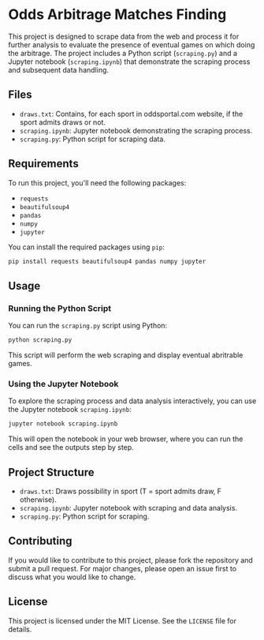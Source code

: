 # Odds Arbitrage Matches Finding

This project is designed to scrape data from the web and process it for further analysis to evaluate the presence of eventual games on which doing the arbitrage. The project includes a Python script (`scraping.py`) and a Jupyter notebook (`scraping.ipynb`) that demonstrate the scraping process and subsequent data handling.

## Files

- `draws.txt`: Contains, for each sport in oddsportal.com website, if the sport admits draws or not.
- `scraping.ipynb`: Jupyter notebook demonstrating the scraping process.
- `scraping.py`: Python script for scraping data.

## Requirements

To run this project, you'll need the following packages:

- `requests`
- `beautifulsoup4`
- `pandas`
- `numpy`
- `jupyter`

You can install the required packages using `pip`:

```bash
pip install requests beautifulsoup4 pandas numpy jupyter
```

## Usage

### Running the Python Script

You can run the `scraping.py` script using Python:

```bash
python scraping.py
```

This script will perform the web scraping and display eventual abritrable games.

### Using the Jupyter Notebook

To explore the scraping process and data analysis interactively, you can use the Jupyter notebook `scraping.ipynb`:

```bash
jupyter notebook scraping.ipynb
```

This will open the notebook in your web browser, where you can run the cells and see the outputs step by step.

## Project Structure

- `draws.txt`: Draws possibility in sport (T = sport admits draw, F otherwise).
- `scraping.ipynb`: Jupyter notebook with scraping and data analysis.
- `scraping.py`: Python script for scraping.

## Contributing

If you would like to contribute to this project, please fork the repository and submit a pull request. For major changes, please open an issue first to discuss what you would like to change.

## License

This project is licensed under the MIT License. See the `LICENSE` file for details.
